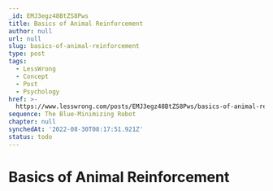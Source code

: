 ```yaml
---
_id: EMJ3egz48BtZS8Pws
title: Basics of Animal Reinforcement
author: null
url: null
slug: basics-of-animal-reinforcement
type: post
tags:
  - LessWrong
  - Concept
  - Post
  - Psychology
href: >-
  https://www.lesswrong.com/posts/EMJ3egz48BtZS8Pws/basics-of-animal-reinforcement
sequence: The Blue-Minimizing Robot
chapter: null
synchedAt: '2022-08-30T08:17:51.921Z'
status: todo
---
```


# Basics of Animal Reinforcement
